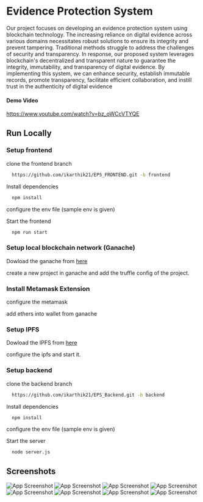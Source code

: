 
# Evidence Protection System 

Our project focuses on developing an evidence protection system using
blockchain technology. The increasing reliance on digital evidence across
various domains necessitates robust solutions to ensure its integrity and
prevent tampering. Traditional methods struggle to address the challenges of
security and transparency. In response, our proposed system leverages
blockchain's decentralized and transparent nature to guarantee the integrity,
immutability, and transparency of digital evidence. By implementing this
system, we can enhance security, establish immutable records, promote
transparency, facilitate efficient collaboration, and instill trust in the
authenticity of digital evidence

 
 
#### Demo Video

https://www.youtube.com/watch?v=bz_oWCcVTYQE

 
## Run Locally
 
### Setup frontend 

clone the frontend branch

```bash
  https://github.com/ikarthik21/EPS_FRONTEND.git -b frontend
``` 

Install dependencies

```bash
  npm install
```

configure the env file (sample env is given)


Start the frontend

```bash
  npm run start
```

### Setup local blockchain network (Ganache)

Dowload the ganache from  <a href="https://trufflesuite.com/ganache/">here </a>

create a new project in ganache and add the truffle config of the project.



### Install Metamask Extension 

configure the metamask

add ethers into wallet from ganache

### Setup IPFS

Dowload the IPFS from  <a href="https://github.com/ipfs/ipfs-desktop/releases">here </a>

configure the ipfs and start it.


### Setup backend 

clone the backend branch

```bash
  https://github.com/ikarthik21/EPS_Backend.git -b backend
``` 

Install dependencies

```bash
  npm install
```

configure the env file (sample env is given)

Start the server

```bash
  node server.js
```

## Screenshots

![App Screenshot](./Screenshots/1.png)
![App Screenshot](./Screenshots/11.png)
![App Screenshot](./Screenshots/02.png)
![App Screenshot](./Screenshots/03.png)
![App Screenshot](./Screenshots/04.png)
![App Screenshot](./Screenshots/05.png)
![App Screenshot](./Screenshots/06.png)
![App Screenshot](./Screenshots/07.png)